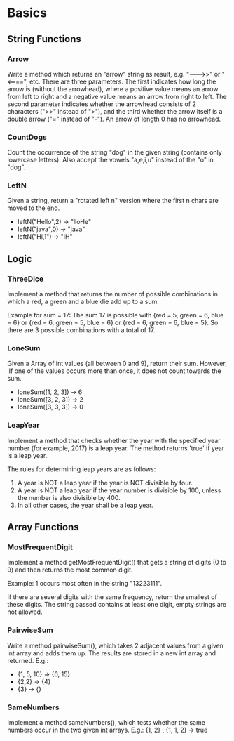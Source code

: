 # Basics
## String Functions
### Arrow
Write a method which returns an "arrow" string as result, e.g. "--->>" or "<====", etc.
There are three parameters. The first indicates how long the arrow is (without the arrowhead),
where a positive value means an arrow from left to right and a negative value means an arrow from right to left.
The second parameter indicates whether the arrowhead consists of 2 characters (">>" instead of ">"),
and the third whether the arrow itself is a double arrow ("=" instead of "-").
An arrow of length 0 has no arrowhead.

### CountDogs
Count the occurrence of the string "dog" in the given string (contains only lowercase letters).
Also accept the vowels "a,e,i,u" instead of the "o" in "dog".

### LeftN
Given a string, return a "rotated left n" version where the first n chars are moved to the end.
* leftN("Hello",2) → "lloHe"
* leftN("java",0) → "java"
* leftN("Hi,1") → "iH"

## Logic
### ThreeDice
Implement a method that returns the number of possible combinations in which a red, a green and a blue die
add up to a sum.

Example for sum = 17:
The sum 17 is possible with {red = 5, green = 6, blue = 6} or {red = 6, green = 5, blue = 6} or
{red = 6, green = 6, blue = 5}. So there are 3 possible combinations with a total of 17.

### LoneSum
Given a Array of int values (all between 0 and 9), return their sum. However, iIf one of the values occurs more than once,
it does not count towards the sum.
* loneSum([1, 2, 3]) → 6
* loneSum([3, 2, 3]) → 2
* loneSum([3, 3, 3]) → 0

### LeapYear
Implement a method that checks whether the year with the specified year number (for example, 2017)
is a leap year. The method returns 'true' if year is a leap year.

The rules for determining leap years are as follows:
1. A year is NOT a leap year if the year is NOT divisible by four.
2. A year is NOT a leap year if the year number is divisible by 100, unless the number is also divisible by 400.
3. In all other cases, the year shall be a leap year.

## Array Functions
### MostFrequentDigit
Implement a method getMostFrequentDigit() that gets a string of digits (0 to 9) and then returns the most common digit.

Example: 1 occurs most often in the string "13223111".

If there are several digits with the same frequency, return the smallest of these digits.
The string passed contains at least one digit, empty strings are not allowed.

### PairwiseSum
Write a method pairwiseSum(), which takes 2 adjacent values from a given int array and
adds them up. The results are stored in a new int array and returned.
E.g.:
* {1, 5, 10} => {6, 15}
* {2,2} -> {4}
* {3} -> {}

### SameNumbers
Implement a method sameNumbers(), which tests whether the same numbers occur in the two given int arrays.
E.g.: {1, 2} ,  {1, 1, 2} -> true

